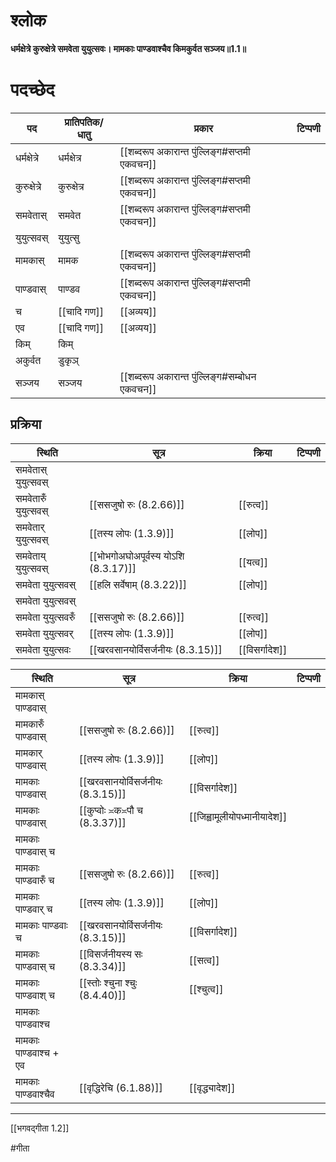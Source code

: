 # श्लोक

**धर्मक्षेत्रे कुरुक्षेत्रे समवेता युयुत्सवः।
मामकाः पाण्डवाश्चैव किमकुर्वत सञ्जय॥1.1॥**

# पदच्छेद

| पद           | प्रातिपतिक/धातु | प्रकार                                        | टिप्पणी |
| ------------ | --------------- | --------------------------------------------- | ------- |
| धर्मक्षेत्रे | धर्मक्षेत्र     | [[शब्दरूप अकारान्त पुंल्लिङ्ग#सप्तमी एकवचन]]  |         |
| कुरुक्षेत्रे | कुरुक्षेत्र     | [[शब्दरूप अकारान्त पुंल्लिङ्ग#सप्तमी एकवचन]]  |         |
| समवेतास्     | समवेत           | [[शब्दरूप अकारान्त पुंल्लिङ्ग#सप्तमी एकवचन]]  |         |
| युयुत्सवस्   | युयुत्सु        |                                               |         |
| मामकास्      | मामक            | [[शब्दरूप अकारान्त पुंल्लिङ्ग#सप्तमी एकवचन]]  |         |
| पाण्डवास्    | पाण्डव          | [[शब्दरूप अकारान्त पुंल्लिङ्ग#सप्तमी एकवचन]]  |         |
| च            | [[चादि गण]]     | [[अव्यय]]                                     |         |
| एव           | [[चादि गण]]     | [[अव्यय]]                                              |         |
| किम्         | किम्            |                                               |         |
| अकुर्वत      | डुकृञ्          |                                               |         |
| सञ्जय        | सञ्जय           | [[शब्दरूप अकारान्त पुंल्लिङ्ग#सम्बोधन एकवचन]] |         |


## प्रक्रिया

| स्थिति               | सूत्र                                | क्रिया         | टिप्पणी |
| -------------------- | ------------------------------------ | -------------- | ------- |
| समवेतास् युयुत्सवस्  |                                      |                |         |
| समवेतारुँ युयुत्सवस् | [[ससजुषो रुः (8.2.66)]]              | [[रुत्व]]      |         |
| समवेतार् युयुत्सवस्  | [[तस्य लोपः (1.3.9)]]                | [[लोप]]        |         |
| समवेताय् युयुत्सवस्  | [[भोभगोअघोअपूर्वस्य योऽशि (8.3.17)]] | [[यत्व]]       |         |
| समवेता युयुत्सवस्    | [[हलि सर्वेषाम् (8.3.22)]]           | [[लोप]]        |         |
| समवेता युयुत्सवस्    |                                      |                |         |
| समवेता युयुत्सवरुँ   | [[ससजुषो रुः (8.2.66)]]              | [[रुत्व]]      |         |
| समवेता युयुत्सवर्    | [[तस्य लोपः (1.3.9)]]                | [[लोप]]      |         |
| समवेता युयुत्सवः     | [[खरवसानयोर्विसर्जनीयः (8.3.15)]]    | [[विसर्गादेश]] |         |


| स्थिति                 | सूत्र                             | क्रिया                       | टिप्पणी |
| ---------------------- | --------------------------------- | ---------------------------- | ------- |
| मामकास् पाण्डवास्      |                                   |                              |         |
| मामकारुँ पाण्डवास्     | [[ससजुषो रुः (8.2.66)]]           | [[रुत्व]]                    |         |
| मामकार् पाण्डवास्      | [[तस्य लोपः (1.3.9)]]             | [[लोप]]                      |         |
| मामकाः पाण्डवास्       | [[खरवसानयोर्विसर्जनीयः (8.3.15)]] | [[विसर्गादेश]]               |         |
| मामकाः पाण्डवास्       | [[कुप्वोः ≍क≍पौ च (8.3.37)]]      | [[जिह्वामूलीयोपध्मानीयादेश]] |         |
| मामकाः पाण्डवास् च     |                                   |                              |         |
| मामकाः पाण्डवारुँ च    | [[ससजुषो रुः (8.2.66)]]           | [[रुत्व]]                    |         |
| मामकाः पाण्डवार् च     | [[तस्य लोपः (1.3.9)]]             | [[लोप]]                    |         |
| मामकाः पाण्डवाः च      | [[खरवसानयोर्विसर्जनीयः (8.3.15)]] | [[विसर्गादेश]]               |         |
| मामकाः पाण्डवास् च     | [[विसर्जनीयस्य सः (8.3.34)]]      | [[सत्व]]                     |         |
| मामकाः पाण्डवाश् च     | [[स्तोः श्चुना श्चुः (8.4.40)]]   | [[श्चुत्व]]                  |         |
| मामकाः पाण्डवाश्च      |                                   |                              |         |
| मामकाः पाण्डवाश्च + एव |                                   |                              |         |
| मामकाः पाण्डवाश्चैव    | [[वृद्धिरेचि (6.1.88)]]           | [[वृद्ध्यादेश]]             |         |



----
[[भगवद्गीता 1.2]]

#गीता